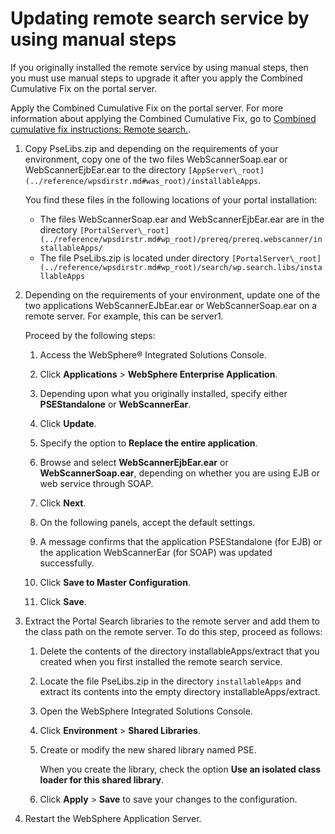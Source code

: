 # Updating remote search service by using manual steps

If you originally installed the remote service by using manual steps, then you must use manual steps to upgrade it after you apply the Combined Cumulative Fix on the portal server.

Apply the Combined Cumulative Fix on the portal server. For more information about applying the Combined Cumulative Fix, go to [Combined cumulative fix instructions: Remote search.](../../../../deployment/install/traditional/cf_install/ccf_95_remote_search.md).

1.  Copy PseLibs.zip and depending on the requirements of your environment, copy one of the two files WebScannerSoap.ear or WebScannerEjbEar.ear to the directory `[AppServer\_root](../reference/wpsdirstr.md#was_root)/installableApps`.

    You find these files in the following locations of your portal installation:

    -   The files WebScannerSoap.ear and WebScannerEjbEar.ear are in the directory `[PortalServer\_root](../reference/wpsdirstr.md#wp_root)/prereq/prereq.webscanner/installableApps/`
    -   The file PseLibs.zip is located under directory `[PortalServer\_root](../reference/wpsdirstr.md#wp_root)/search/wp.search.libs/installableApps`
    
2.  Depending on the requirements of your environment, update one of the two applications WebScannerEJbEar.ear or WebScannerSoap.ear on a remote server. For example, this can be server1.

    Proceed by the following steps:

    1.  Access the WebSphere® Integrated Solutions Console.

    2.  Click **Applications** \> **WebSphere Enterprise Application**.

    3.  Depending upon what you originally installed, specify either **PSEStandalone** or **WebScannerEar**.

    4.  Click **Update**.

    5.  Specify the option to **Replace the entire application**.

    6.  Browse and select **WebScannerEjbEar.ear** or **WebScannerSoap.ear**, depending on whether you are using EJB or web service through SOAP.

    7.  Click **Next**.

    8.  On the following panels, accept the default settings.

    9.  A message confirms that the application PSEStandalone \(for EJB\) or the application WebScannerEar \(for SOAP\) was updated successfully.

    10. Click **Save to Master Configuration**.

    11. Click **Save**.

3.  Extract the Portal Search libraries to the remote server and add them to the class path on the remote server. To do this step, proceed as follows:

    1.  Delete the contents of the directory installableApps/extract that you created when you first installed the remote search service.

    2.  Locate the file PseLibs.zip in the directory `installableApps` and extract its contents into the empty directory installableApps/extract.

    3.  Open the WebSphere Integrated Solutions Console.

    4.  Click **Environment** \> **Shared Libraries**.

    5.  Create or modify the new shared library named PSE.

        When you create the library, check the option **Use an isolated class loader for this shared library**.

    6.  Click **Apply** \> **Save** to save your changes to the configuration.

4.  Restart the WebSphere Application Server.



